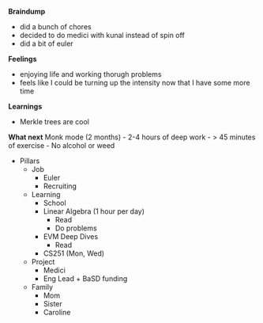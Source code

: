 **Braindump**
- did a bunch of chores
- decided to do medici with kunal instead of spin off
- did a bit of euler

**Feelings**
- enjoying life and working thorugh problems
- feels like I could be turning up the intensity now that I have some more time

**Learnings**
- Merkle trees are cool

**What next**
Monk mode (2 months)
	- 2-4 hours of deep work 
	- > 45 minutes of exercise
	- No alcohol or weed
- Pillars
	- Job
		- Euler
		- Recruiting
	* Learning
		* School
		* Linear Algebra (1 hour per day)
			* Read
			* Do problems
		* EVM Deep Dives
			* Read
		* CS251 (Mon, Wed)
	* Project
		* Medici
		* Eng Lead + BaSD funding
	* Family
		* Mom
		* Sister
		* Caroline
